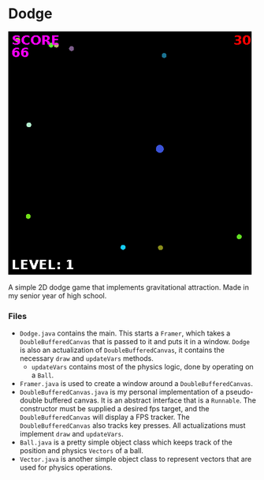 Dodge
=====

![Dodge](screenshot.png)

A simple 2D dodge game that implements gravitational attraction. Made in my senior year of high school.

### Files
* `Dodge.java` contains the main. This starts a `Framer`, which takes a `DoubleBufferedCanvas` that is passed to it and puts it in a window. `Dodge` is also an actualization of `DoubleBufferedCanvas`, it contains the necessary `draw` and `updateVars` methods.
    * `updateVars` contains most of the physics logic, done by operating on a `Ball`.
* `Framer.java` is used to create a window around a `DoubleBufferedCanvas`.
* `DoubleBufferedCanvas.java` is my personal implementation of a pseudo-double buffered canvas. It is an abstract interface that is a `Runnable`. The constructor must be supplied a desired fps target, and the `DoubleBufferedCanvas` will display a FPS tracker. The `DoubleBufferedCanvas` also tracks key presses. All actualizations must implement `draw` and `updateVars`.
* `Ball.java` is a pretty simple object class which keeps track of the position and physics `Vectors` of a ball.
* `Vector.java` is another simple object class to represent vectors that are used for physics operations.

